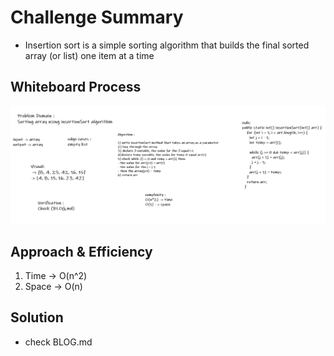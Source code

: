 # Challenge Summary
<!-- Description of the challenge -->
- Insertion sort is a simple sorting algorithm that builds the final sorted array (or list) one item at a time

## Whiteboard Process
<!-- Embedded whiteboard image -->
![whiteboard](./images/code.PNG)


## Approach & Efficiency
<!-- What approach did you take? Why? What is the Big O space/time for this approach? -->
1. Time -> O(n^2)
2. Space -> O(n)

## Solution
<!-- Show how to run your code, and examples of it in action -->
* check BLOG.md